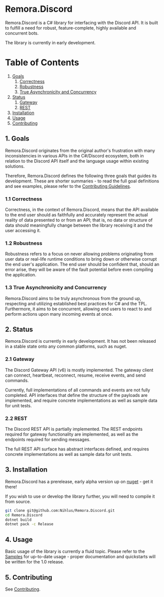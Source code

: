 Remora.Discord
==============

Remora.Discord is a C# library for interfacing with the Discord API. It is built to fulfill a need for robust, 
feature-complete, highly available and concurrent bots.

The library is currently in early development.

# Table of Contents
1. [Goals](#1-goals)
    1. [Correctness](#11-correctness)
    2. [Robustness](#12-robustness)
    3. [True Asynchronicity and Concurrency](#13-true-asynchronicity-and-concurrency)
2. [Status](#2-status)
    1. [Gateway](#21-gateway)
    2. [REST](#22-rest)
3. [Installation](#3-installation)
4. [Usage](#4-usage)
5. [Contributing](.github/CONTRIBUTING.md)

## 1. Goals
Remora.Discord originates from the original author's frustration with many inconsistencies in various APIs in the 
C#/Discord ecosystem, both in relation to the Discord API itself and the language usage within existing solutions.

Therefore, Remora.Discord defines the following three goals that guides its development. These are shorter summaries - 
to read the full goal definitions and see examples, please refer to the 
[Contributing Guidelines](.github/CONTRIBUTING.md).

### 1.1 Correctness
Correctness, in the context of Remora.Discord, means that the API available to the end user should as faithfully and
accurately represent the actual reality of data presented to or from an API; that is, no data or structure of data 
should meaningfully change between the library receiving it and the user accessing it.

### 1.2 Robustness
Robustness refers to a focus on never allowing problems originating from user data or real-life runtime conditions to 
bring down or otherwise corrupt the end user's application. The end user should be confident that, should an error
arise, they will be aware of the fault potential before even compiling the application.

### 1.3 True Asynchronicity and Concurrency
Remora.Discord aims to be truly asynchronous from the ground up, respecting and utilizing established best practices for
C# and the TPL. Furthermore, it aims to be concurrent, allowing end users to react to and perform actions upon many 
incoming events at once.

## 2. Status
Remora.Discord is currently in early development. It has not been released in a stable state onto any common platforms, 
such as nuget.

### 2.1 Gateway
The Discord Gateway API (v6) is mostly implemented. The gateway client can connect, heartbeat, reconnect, resume, 
receive events, and send commands.

Currently, full implementations of all commands and events are not fully completed. API interfaces that define the 
structure of the payloads are implemented, and require concrete implementations as well as sample data for unit tests.

### 2.2 REST
The Discord REST API is partially implemented. The REST endpoints required for gateway functionality are implemented, as
well as the endpoints required for sending messages.

The full REST API surface has abstract interfaces defined, and requires concrete implementations as well as sample data
for unit tests.  

## 3. Installation
Remora.Discord has a prerelease, early alpha version up on [nuget](https://www.nuget.org/packages/Remora.Discord/) - get
it there!

If you wish to use or develop the library further, you will need to compile it from source.

```bash
git clone git@github.com:Nihlus/Remora.Discord.git
cd Remora.Discord
dotnet build
dotnet pack -c Release
```

## 4. Usage
Basic usage of the library is currently a fluid topic. Please refer to the [Samples](Samples) for up-to-date usage - 
proper documentation and quickstarts will be written for the 1.0 release.

## 5. Contributing
See [Contributing](.github/CONTRIBUTING.md).
